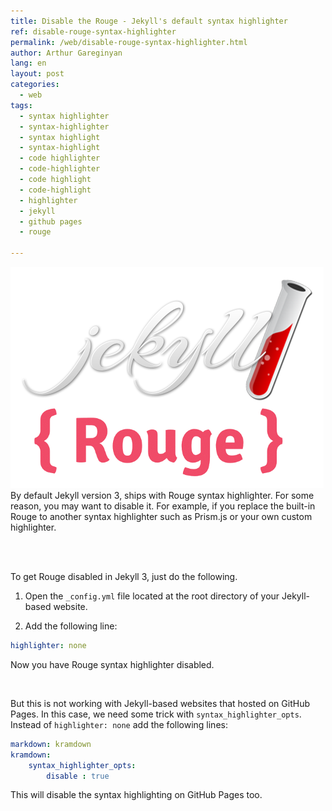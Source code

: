 ```yaml
---
title: Disable the Rouge - Jekyll's default syntax highlighter
ref: disable-rouge-syntax-highlighter
permalink: /web/disable-rouge-syntax-highlighter.html
author: Arthur Gareginyan
lang: en
layout: post
categories:
  - web
tags:
  - syntax highlighter
  - syntax-highlighter
  - syntax highlight
  - syntax-highlight
  - code highlighter
  - code-highlighter
  - code highlight
  - code-highlight
  - highlighter
  - jekyll
  - github pages
  - rouge

---
```


![thumb](/images/jekyll-rouge.png)
By default Jekyll version 3, ships with Rouge syntax highlighter. For some reason, you may want to disable it. For example, if you replace the built-in Rouge to another syntax highlighter such as Prism.js or your own custom highlighter.

<br>
<br>

To get Rouge disabled in Jekyll 3, just do the following. 

1. Open the `_config.yml` file located at the root directory of your Jekyll-based website.

2. Add the following line:

```yaml
highlighter: none
```

Now you have Rouge syntax highlighter disabled.

<br>

But this is not working with Jekyll-based websites that hosted on GitHub Pages. In this case, we need some trick with `syntax_highlighter_opts`. Instead of `highlighter: none` add the following lines:

```yaml
markdown: kramdown
kramdown: 
	syntax_highlighter_opts:
		disable : true
```

This will disable the syntax highlighting on GitHub Pages too.
